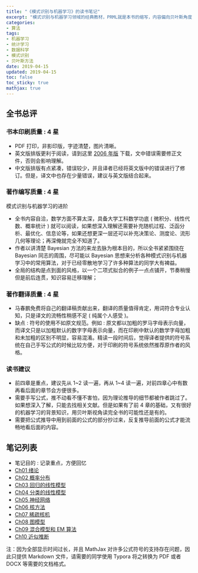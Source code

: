 ```yaml
---
title: "《模式识别与机器学习》的读书笔记"
excerpt: "模式识别与机器学习领域的经典教材，PRML就是本书的缩写，内容偏向贝叶斯角度看机器学习，以及如何贝叶斯实现机器学习中的问题。"
categories:
- 算法
tags:
- 机器学习
- 统计学习
- 数据科学
- 模式识别
- 贝叶斯方法
date: 2019-04-15
updated: 2019-04-15
toc: false
toc_sticky: true
mathjax: true
---
```


## 全书总评

### 书本印刷质量 : 4 星

- PDF 打印，非影印版，字迹清楚，图片清晰。
- 英文版排版更利于阅读，请到这里 [2006 年版](https://www.microsoft.com/en-us/research/people/cmbishop/) 下载，文中错误需要修正文件，否则会影响理解。
- 中文版排版有点紧凑，错误较少，并且译者已经将英文版中的错误进行了修订。但是，译文中也存在少量错误，建议与英文版结合起来。

### 著作编写质量 : 4 星

模式识别与机器学习的进阶

- 全书内容自洽，数学方面不算太深，具备大学工科数学功底 ( 微积分、线性代数、概率统计 ) 就可以阅读，如果想深入理解还需要补充随机过程、泛函分析、最优化、信息论等，如果还想更深一层还可以补充决策论、测度论、流形几何等理论；再深俺就完全不知道了。
- 作者以讲清楚 Bayesian 方法的来龙去脉为根本目的，所以全书紧紧围绕在 Bayesian 同志的周围，尽可能以 Bayesian 思想来分析各种模式识别与机器学习中的常用算法，对于已经零散地学习了许多种算法的同学大有裨益。
- 全局的结构是点到面的风格，以一个二项式拟合的例子一点点铺开，节奏稍慢但是前后连贯，知识容易迁移理解；

### 著作翻译质量 : 4 星

- 马春鹏免费将自己的翻译稿贡献出来，翻译的质量值得肯定，用词符合专业认知，只是译文的流畅性稍感不足 ( 纯属个人感受 )。
- 缺点 : 符号的使用不如原文规范。例如 : 原文都以加粗的罗马字母表示向量，而译文只是以加粗默认的数字字母表示向量，而在印刷中默认的数学字母加粗和未加粗的区别不明显，容易混淆。精读一段时间后，觉得译者提供的符号系统在自己手写公式的时候比较方便，对于印刷的符号系统依然推荐原作者的风格。

### 读书建议

- 前四章是重点，建议先从 1~2 读一遍，再从 1~4 读一遍，对前四章心中有数再看后面的章节会方便很多。
- 需要手写公式，推不动看不懂不害怕，因为理论推导的细节都被作者跳过了。如果想深入了解，只能去找相关文献。但是如果有了前 4 章的基础，又有很好的机器学习的背景知识，用贝叶斯视角读完全书的可能性还是有的。
- 需要把公式推导中用到前面的公式的部分抄过来，反复推导前面的公式才能流畅地看后面的内容。

## 笔记列表

- 笔记目的 : 记录重点，方便回忆
- [Ch01 绪论](https://github.com/zhuyuanxiang/StudyNotes-CN/blob/master/PRML/C_01.md)
- [Ch02 概率分布](https://github.com/zhuyuanxiang/StudyNotes-CN/blob/master/PRML/C_02.md)
- [Ch03 回归的线性模型](https://github.com/zhuyuanxiang/StudyNotes-CN/blob/master/PRML/C_03.md)
- [Ch04 分类的线性模型](https://github.com/zhuyuanxiang/StudyNotes-CN/blob/master/PRML/C_04.md)
- [Ch05 神经网络](https://github.com/zhuyuanxiang/StudyNotes-CN/blob/master/PRML/C_05.md)
- [Ch06 核方法](https://github.com/zhuyuanxiang/StudyNotes-CN/blob/master/PRML/C_06.md)
- [Ch07 稀疏核机](https://github.com/zhuyuanxiang/StudyNotes-CN/blob/master/PRML/C_07.md)
- [Ch08 图模型](https://github.com/zhuyuanxiang/StudyNotes-CN/blob/master/PRML/C_08.md)
- [Ch09 混合模型和 EM 算法](https://github.com/zhuyuanxiang/StudyNotes-CN/blob/master/PRML/C_09.md)
- [Ch10 近似推断](https://github.com/zhuyuanxiang/StudyNotes-CN/blob/master/PRML/C_10.md)

注：因为全部显示时间过长，并且 MathJax 对许多公式符号的支持存在问题，因此只提供 Markdown 文件，请需要的同学使用 Typora 将之转换为 PDF 或者 DOCX 等需要的文档格式。
